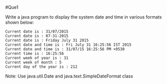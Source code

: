 #Que1

Write a java program to display the system date and time in various formats shown below:

	Current date is : 31/07/2015
	Current date is : 07-31-2015
	Current date is : Friday July 31 2015
	Current date and time is : Fri July 31 16:25:56 IST 2015
	Current date and time is : 31/07/15 16:25:56 PM +0530
	Current time is : 16:25:56
	Current week of year is : 31
	Current week of month : 5
	Current day of the year is : 212
Note: Use java.util.Date and java.text.SimpleDateFormat class
